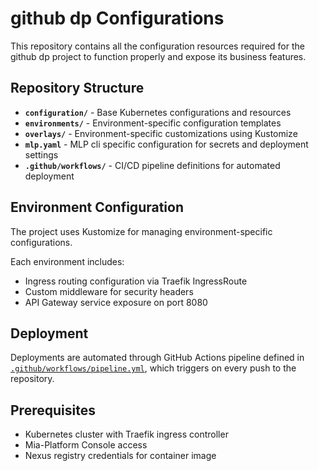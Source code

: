 # github dp Configurations

This repository contains all the configuration resources required for the github dp project to function properly and expose its business features.

## Repository Structure

- **`configuration/`** - Base Kubernetes configurations and resources
- **`environments/`** - Environment-specific configuration templates
- **`overlays/`** - Environment-specific customizations using Kustomize
- **`mlp.yaml`** - MLP cli specific configuration for secrets and deployment settings
- **`.github/workflows/`** - CI/CD pipeline definitions for automated deployment

## Environment Configuration

The project uses Kustomize for managing environment-specific configurations.

Each environment includes:
- Ingress routing configuration via Traefik IngressRoute
- Custom middleware for security headers
- API Gateway service exposure on port 8080

## Deployment

Deployments are automated through GitHub Actions pipeline defined in [`.github/workflows/pipeline.yml`](.github/workflows/pipeline.yml), which triggers on every push to the repository.

## Prerequisites

- Kubernetes cluster with Traefik ingress controller
- Mia-Platform Console access
- Nexus registry credentials for container image
